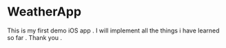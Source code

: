 # WeatherApp
This is my first demo iOS app . I will implement all the things i have learned so far . Thank you .
